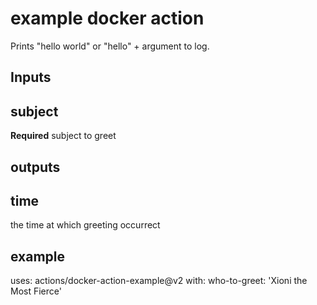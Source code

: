 # example docker action

Prints "hello world" or "hello" + argument to log.

## Inputs

## subject

**Required** subject to greet

## outputs

## time

the time at which greeting occurrect

## example

uses: actions/docker-action-example@v2
with:
  who-to-greet: 'Xioni the Most Fierce'
